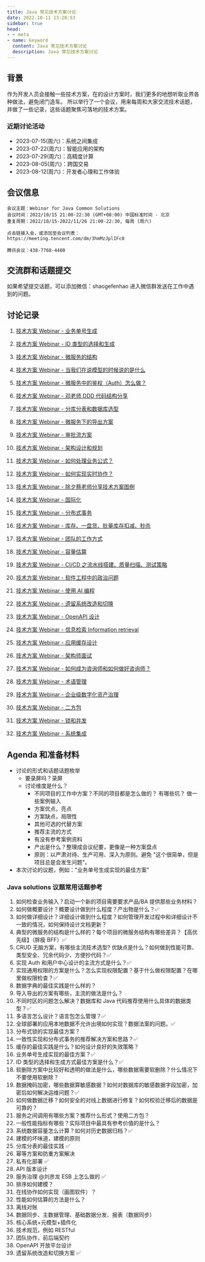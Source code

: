 ```yaml
---
title: Java 常见技术方案讨论
date: 2022-10-11 13:28:53
sidebar: true
head:
- - meta
- name: keyword
  content: Java 常见技术方案讨论
  description: Java 常见技术方案讨论
---
```


## 背景

作为开发人员会接触一些技术方案，在的设计方案时，我们更多的地想听取业界各种做法，避免闭门造车。 所以举行了一个会议，用来每周和大家交流技术话题，并做了一些记录，这些话题聚焦可落地的技术方案。


### 近期讨论活动

- 2023-07-15(周六)：系统之间集成
- 2023-07-22(周六)：智能应用的架构
- 2023-07-29(周六)：高精度计算
- 2023-08-05(周六)：跨国交易
- 2023-08-12(周六)：开发者心理和工作体验

## 会议信息

```text
会议主题：Webinar for Java Common Solutions
会议时间：2022/10/15 21:00-22:30 (GMT+08:00) 中国标准时间 - 北京
重复周期：2022/10/15-2022/11/26 21:00-22:30, 每周 (周六)

点击链接入会，或添加至会议列表：
https://meeting.tencent.com/dm/3hmMzJplIFc0

腾讯会议：438-7768-4480
```

## 交流群和话题提交

如果希望提交话题，可以添加微信：shaogefenhao 进入微信群发送在工作中遇到的问题。

## 讨论记录

1. [技术方案 Webinar - 业务单号生成](./java-solution-webinar-1.html)

2. [技术方案 Webinar - ID 类型的选择和生成](./java-solution-webinar-2.html)

3. [技术方案 Webinar - 微服务的结构](./java-solution-webinar-3.html)

4. [技术方案 Webinar - 当我们在说模型的时候说的是什么](./java-solution-webinar-4.html)

5. [技术方案 Webinar - 微服务中的鉴权（Auth）怎么做？](./java-solution-webinar-5.html)

6. [技术方案 Webinar - 邓老师 DDD 代码结构分享](./java-solution-webinar-6.html)

7. [技术方案 Webinar - 分库分表和数据库选型](./java-solution-webinar-7.html)

8. [技术方案 Webinar - 微服务下的导出方案](./java-solution-webinar-8.html)

9. [技术方案 Webinar - 审批流方案](./java-solution-webinar-9.html)

10. [技术方案 Webinar - 架构设计和规划](./java-solution-webinar-10.html)

11. [技术方案 Webinar - 如何处理业务公式？](./java-solution-webinar-11.html)

12. [技术方案 Webinar - 如何实现实时协作？](./java-solution-webinar-12.html)

13. [技术方案 Webinar - 除夕蔡老师分享技术方案图例](./java-solution-webinar-13.html)

14. [技术方案 Webinar - 国际化](./java-solution-webinar-14.html)

15. [技术方案 Webinar - 分布式事务](./java-solution-webinar-15.html)

16. [技术方案 Webinar - 库存、一盘货、批量库存扣减、秒杀](./java-solution-webinar-16.html)

17. [技术方案 Webinar - 团队的工作方式](./java-solution-webinar-17.html)

18. [技术方案 Webinar - 容量估算](./java-solution-webinar-18.html)

19. [技术方案 Webinar - CI/CD 之流水线搭建、质量扫描、测试策略](./java-solution-webinar-19.html)

20. [技术方案 Webinar - 软件工程中的政治问题](./java-solution-webinar-20.html)

21. [技术方案 Webinar - 使用 AI 编程](./java-solution-webinar-21.html)

22. [技术方案 Webinar - 遗留系统改造和切换](./java-solution-webinar-22.html)

23. [技术方案 Webinar - OpenAPI 设计](./java-solution-webinar-23.html)

24. [技术方案 Webinar - 信息检索 Information retrieval](./java-solution-webinar-24.html)

25. [技术方案 Webinar - 应用缓存设计](./java-solution-webinar-25.html)

26. [技术方案 Webinar - 架构师面试](./java-solution-webinar-26.html)

27. [技术方案 Webinar - 如何成为咨询师和如何做好咨询师？](./java-solution-webinar-27.html)

28. [技术方案 Webinar - 术语管理](./java-solution-webinar-28.html)

29. [技术方案 Webinar - 企业级数字化资产治理](./java-solution-webinar-29.html)

30. [技术方案 Webinar - 二方包](./java-solution-webinar-30.html)

31. [技术方案 Webinar - 锁和并发](./java-solution-webinar-31.html)

32. [技术方案 Webinar - 系统集成](./java-solution-webinar-32.html)
## Agenda 和准备材料

- 讨论的形式和话题话题枚举 
  - 要录屏吗？录屏 
  - 讨论维度是什么？ 
    - 不同项目的工作中方案？不同的项目都是怎么做的？ 有哪些坑？ 做一些案例输入
    - 方案优点，亮点 
    - 方案缺点，局限性 
    - 其他可选的代替方案 
    - 推荐主流的方式 
    - 有没有参考案例资料
    - 产出是什么？整理成会议纪要，更像是一种方案盘点
    - 原则：以严肃对待、生产可用、深入为原则。避免 "这个很简单，但是项目总是会发生问题"。
- 本次讨论的议题，例如："业务单号生成实现的最佳方案"

### Java solutions 议题常用话题参考

1. 如何检查业务输入？启动一个新的项目需要要求产品/BA 提供那些业务材料？
2. 如何做概要设计？概要设计做到什么程度？产出物是什么？✅
3. 如何做详细设计？详细设计做到什么程度？如何管理开发过程中和详细设计不一致的情况，如何保持设计文档更新？
4. 典型的微服务的结构是什么样的？每个项目的微服务结构有哪些差异？【高优先级】（胖瘦 BFF）✅
5. CRUD 无脑方案，有哪些主流技术选型? 优缺点是什么？如何做到性能可靠、类型安全、冗余代码少、方便抄代码？✅
6. 实现 Auth 和用户中心设计的主流方式是什么？✅
7. 实现通用权限的方案是什么？怎么实现权限配置？基于什么做权限配置？在哪里做权限检查？✅
8. 数据字典的最佳实践是什么样的？
9. 导入导出的方案有哪些，主流的做法是什么？
10. 不同时区的问题怎么解决？数据库和 Java 代码推荐使用什么具体的数据类型？✅
11. 多语言怎么设计？语言包怎么管理？✅
12. 全球部署的应用本地数据不允许出境如何实现？数据法案的问题。✅
13. 分布式锁的实现最佳方案？
14. 一致性实现和分布式事务的推荐解决方案和思路？✅
15. 缓存的最佳实践是什么？如何设计良好的失效策略？
16. 业务单号生成实现的最佳方案？✅
17. ID 类型的选择和生成方式最佳方案是什么？✅
17. 软删除方案中比较好和透明的做法是什么，哪些数据需要软删除？什么情况下不要使用软删除？
18. 数据掩码加密，哪些数据算敏感数据？如何对数据库的敏感数据字段加密，加密后如何解决运维问题？✅
19. 如何做数据迁移？如何安全的对线上数据进行修复？如何校验迁移后的数据是可靠的？
20. 服务之间调用有哪些方案？推荐什么形式？使用二方包？
21. 一般性能指标有哪些？实际项目中最具有参考价值的是什么？
22. 系统数据容量怎么计算？如何对历史数据归档？✅
23. 建模的坏味道，建模的原则
24. 分库分表的最佳实践 ✅
25. 幂等方案和防重方案解决 
26. 私有化部署 ✅
27. API 版本设计
28. 服务治理 @刘彦龙 ESB 上怎么做的 ✅
29. 排序如何建模？
30. 在线协作如何实现（画图软件）？
31. 性能如何估算的方法是什么？
32. 离线对账 
33. 数据同步、主数据管理、基础数据分发、报表（数据同步） 
34. 核心系统+元模型+插件化 
35. 技术规范，例如 RESTful 
36. 团队协作，前后端契约
37. OpenAPI 开放平台设计
38. 遗留系统改造和切换方案 ✅
